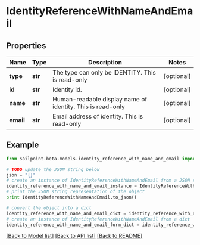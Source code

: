 # IdentityReferenceWithNameAndEmail


## Properties
Name | Type | Description | Notes
------------ | ------------- | ------------- | -------------
**type** | **str** | The type can only be IDENTITY. This is read-only | [optional] 
**id** | **str** | Identity id. | [optional] 
**name** | **str** | Human-readable display name of identity. This is read-only | [optional] 
**email** | **str** | Email address of identity. This is read-only | [optional] 

## Example

```python
from sailpoint.beta.models.identity_reference_with_name_and_email import IdentityReferenceWithNameAndEmail

# TODO update the JSON string below
json = "{}"
# create an instance of IdentityReferenceWithNameAndEmail from a JSON string
identity_reference_with_name_and_email_instance = IdentityReferenceWithNameAndEmail.from_json(json)
# print the JSON string representation of the object
print IdentityReferenceWithNameAndEmail.to_json()

# convert the object into a dict
identity_reference_with_name_and_email_dict = identity_reference_with_name_and_email_instance.to_dict()
# create an instance of IdentityReferenceWithNameAndEmail from a dict
identity_reference_with_name_and_email_form_dict = identity_reference_with_name_and_email.from_dict(identity_reference_with_name_and_email_dict)
```
[[Back to Model list]](../README.md#documentation-for-models) [[Back to API list]](../README.md#documentation-for-api-endpoints) [[Back to README]](../README.md)


